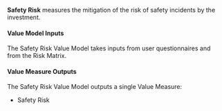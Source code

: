 
**Safety Risk** measures the mitigation of the risk of safety incidents by the investment.

#### Value Model Inputs

The Safety Risk Value Model takes inputs from user questionnaires and from the Risk Matrix.

#### Value Measure Outputs

The Safety Risk Value Model outputs a single Value Measure:
- Safety Risk

